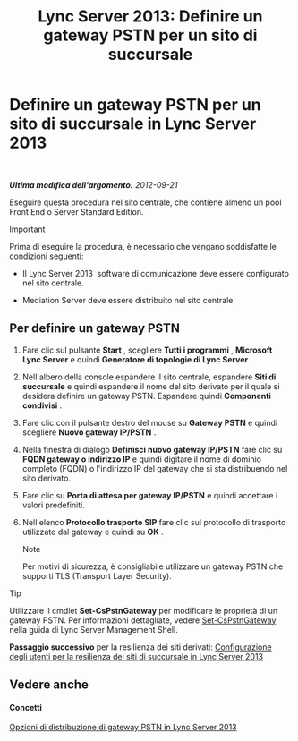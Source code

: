 ﻿---
title: 'Lync Server 2013: Definire un gateway PSTN per un sito di succursale'
TOCTitle: Definire un gateway PSTN per un sito di succursale
ms:assetid: 87be2fe2-1d56-4062-b430-439d4536414c
ms:mtpsurl: https://technet.microsoft.com/it-it/library/Gg398689(v=OCS.15)
ms:contentKeyID: 49301222
ms.date: 08/24/2015
mtps_version: v=OCS.15
ms.translationtype: HT
---

# Definire un gateway PSTN per un sito di succursale in Lync Server 2013

 

_**Ultima modifica dell'argomento:** 2012-09-21_

Eseguire questa procedura nel sito centrale, che contiene almeno un pool Front End o Server Standard Edition.

> [!IMPORTANT]  
> Prima di eseguire la procedura, è necessario che vengano soddisfatte le condizioni seguenti:<ul>
> 
> <li><p>Il Lync Server 2013  software di comunicazione deve essere configurato nel sito centrale.</p></li>
> 
> 
> <li><p>Mediation Server deve essere distribuito nel sito centrale.</p></li></ul>


## Per definire un gateway PSTN

1.  Fare clic sul pulsante **Start** , scegliere **Tutti i programmi** , **Microsoft Lync Server** e quindi **Generatore di topologie di Lync Server** .

2.  Nell'albero della console espandere il sito centrale, espandere **Siti di succursale** e quindi espandere il nome del sito derivato per il quale si desidera definire un gateway PSTN. Espandere quindi **Componenti condivisi** .

3.  Fare clic con il pulsante destro del mouse su **Gateway PSTN** e quindi scegliere **Nuovo gateway IP/PSTN** .

4.  Nella finestra di dialogo **Definisci nuovo gateway IP/PSTN** fare clic su **FQDN gateway o indirizzo IP** e quindi digitare il nome di dominio completo (FQDN) o l'indirizzo IP del gateway che si sta distribuendo nel sito derivato.

5.  Fare clic su **Porta di attesa per gateway IP/PSTN** e quindi accettare i valori predefiniti.

6.  Nell'elenco **Protocollo trasporto SIP** fare clic sul protocollo di trasporto utilizzato dal gateway e quindi su **OK** .
    

    > [!NOTE]
    > Per motivi di sicurezza, è consigliabile utilizzare un gateway PSTN che supporti TLS (Transport Layer Security).



> [!TIP]  
> Utilizzare il cmdlet <strong>Set-CsPstnGateway</strong> per modificare le proprietà di un gateway PSTN. Per informazioni dettagliate, vedere <a href="https://docs.microsoft.com/en-us/powershell/module/skype/Set-CsPstnGateway">Set-CsPstnGateway</a> nella guida di Lync Server Management Shell.

**Passaggio successivo** per la resilienza dei siti derivati: [Configurazione degli utenti per la resilienza dei siti di succursale in Lync Server 2013](lync-server-2013-configuring-users-for-branch-site-resiliency.md)

## Vedere anche

#### Concetti

[Opzioni di distribuzione di gateway PSTN in Lync Server 2013](lync-server-2013-pstn-gateway-deployment-options.md)

